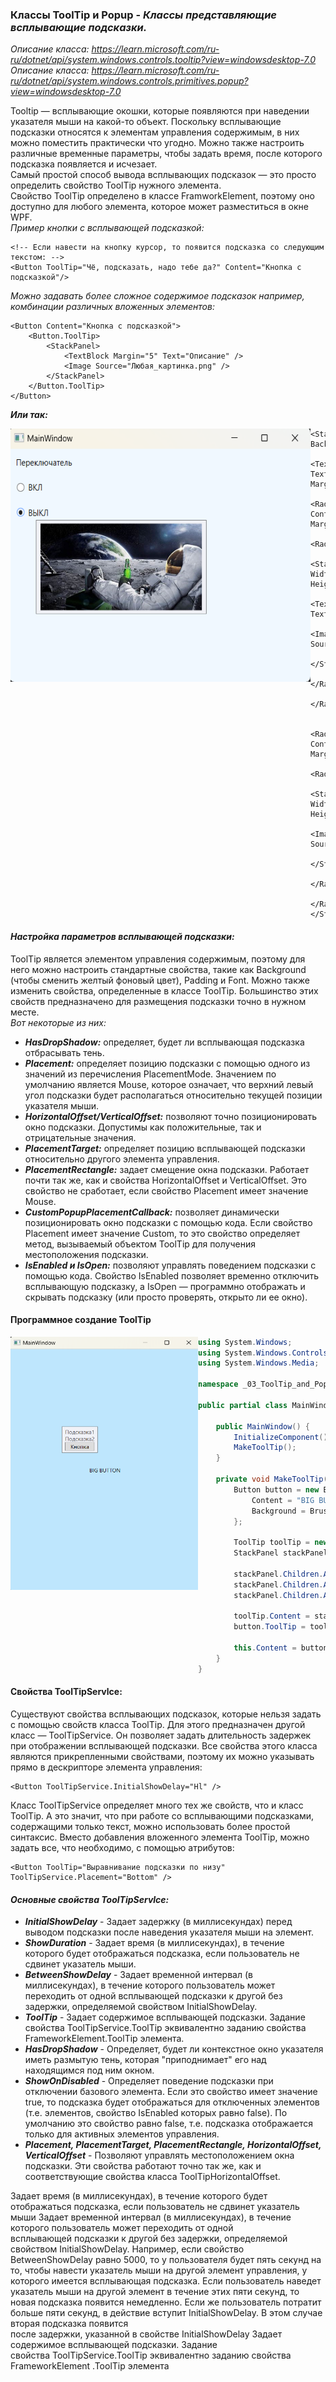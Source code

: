 ### Классы ToolTip и Popup - *Классы представляющие всплывающие подсказки.*

*Описание класса: https://learn.microsoft.com/ru-ru/dotnet/api/system.windows.controls.tooltip?view=windowsdesktop-7.0* <br>
*Описание класса: https://learn.microsoft.com/ru-ru/dotnet/api/system.windows.controls.primitives.popup?view=windowsdesktop-7.0*

Tooltip — всплывающие окошки, которые появляются при наведении указателя мыши на какой-то объект. Поскольку всплывающие подсказки относятся к элементам управления содержимым, в них можно поместить практически что угодно. Можно также настроить различные временные параметры, чтобы задать время, после которого подсказка появляется и исчезает. <br>
Самый простой способ вывода всплывающих подсказок — это просто определить свойство ToolTip нужного элемента. <br>
Свойство ToolTip определено в классе FramworkElement, поэтому оно доступно для любого элемента, которое может разместиться в окне WPF. <br>
_Пример кнопки с всплывающей подсказкой:_ <br>
~~~XAML
<!-- Если навести на кнопку курсор, то появится подсказка со следующим текстом: -->
<Button ToolTip="Чё, подсказать, надо тебе да?" Content="Кнопка с подсказкой"/>
~~~
_Можно задавать более сложное содержимое подсказок например, комбинации различных вложенных элементов:_
~~~XAML
<Button Content="Кнопка с подсказкой">
    <Button.ToolTip>
        <StackPanel>
            <TextBlock Margin="5" Text="Описание" />
            <Image Source="Любая_картинка.png" />
        </StackPanel>
    </Button.ToolTip>
</Button>
~~~

___Или так:___

<img align="left" width="480" height="405" src="img/Tool.png" alt="Пример работы данного кода"/>

~~~XAML
<StackPanel Background="AliceBlue">
    <TextBlock Text="Переключатель" Margin="10"/>
    <RadioButton Content="ВКЛ" Margin="10">
        <RadioButton.ToolTip>
            <StackPanel Width="250" Height="120">
                <TextBlock Text="Космонавт"/>
                <Image Source="img/Space.jpg"/>
            </StackPanel>
        </RadioButton.ToolTip>
    </RadioButton>

    <RadioButton Content="ВЫКЛ" Margin="10">
        <RadioButton.ToolTip>
            <StackPanel Width="250" Height="120">
                <Image Source="img/Space.jpg"/>
            </StackPanel>
        </RadioButton.ToolTip>
    </RadioButton>
</StackPanel>
~~~

#### *Настройка параметров всплывающей подсказки:* 
ToolTip является элементом управления содержимым, поэтому для него можно настроить стандартные свойства, такие как Background (чтобы сменить желтый фоновый цвет), Padding и Font. Можно также изменить свойства, определенные в классе ToolTip. Большинство этих свойств предназначено для размещения подсказки точно в нужном месте. <br>
*Вот некоторые из них:* <br>
* ___HasDropShadow:___ определяет, будет ли всплывающая подсказка отбрасывать тень.
* ___Placement:___ определяет позицию подсказки с помощью одного из значений из перечисления PlacementMode. Значением по умолчанию является Mouse, которое означает, что верхний левый угол подсказки будет располагаться относительно текущей позиции указателя мыши.
* ___HorizontalOffset/VerticalOffset:___ позволяют точно позиционировать окно подсказки. Допустимы как положительные, так и отрицательные значения.
* ___PlacementTarget:___ определяет позицию всплывающей подсказки относительно другого элемента управления.
* ___PlacementRectangle:___ задает смещение окна подсказки. Работает почти так же, как и свойства HorizontalOffset и VerticalOffset. Это свойство не сработает, если свойство Placement имеет значение Mouse.
* ___CustomPopupPlacementCallback:___ позволяет динамически позиционировать окно подсказки с помощью кода. Если свойство Placement имеет значение Custom, то это свойство определяет метод, вызываемый объектом ToolTip для получения местоположения подсказки.
* ___IsEnabled и IsOpen:___ позволяют управлять поведением подсказки с помощью кода. Свойство IsEnabled позволяет временно отключить всплывающую подсказку, a IsOpen — программно отображать и скрывать подсказку (или просто проверять, открыто ли ее окно). 

#### Программное создание ToolTip
<img align="left" width="300" height="405" src="img/Tool2.png" alt="Пример работы данного кода"/>

~~~C#
using System.Windows;
using System.Windows.Controls;
using System.Windows.Media;

namespace _03_ToolTip_and_Popup;

public partial class MainWindow : Window {

    public MainWindow() {
        InitializeComponent();
        MakeToolTip();
    }

    private void MakeToolTip() {
        Button button = new Button {
            Content = "BIG BUTTON",
            Background = Brushes.Tan
        };

        ToolTip toolTip = new ToolTip();
        StackPanel stackPanel = new StackPanel();

        stackPanel.Children.Add(new TextBlock { Text = "Подсказка1" });
        stackPanel.Children.Add(new TextBlock { Text = "Подсказка2" });
        stackPanel.Children.Add(new Button { Content = "Кнопка" });

        toolTip.Content = stackPanel;
        button.ToolTip = toolTip;

        this.Content = button;
    }
}
~~~

#### Свойства ToolTipServlce:
Существуют свойства всплывающих подсказок, которые нельзя задать с помощью свойств класса ToolTip. Для этого предназначен другой класс — ToolTipService. Он позволяет задать длительность задержек при отображении всплывающей подсказки. Все свойства этого класса являются прикрепленными свойствами, поэтому их можно указывать прямо в дескрипторе элемента управления: <br>
~~~XAML
<Button ToolTipService.InitialShowDelay="Hl" /> 
~~~ 
Класс ToolTipService определяет много тех же свойств, что и класс ToolTip. А это значит, что при работе со всплывающими подсказками, содержащими только текст, можно использовать более простой синтаксис. Вместо добавления вложенного элемента ToolTip, можно задать все, что необходимо, с помощью атрибутов:<br>
~~~XAML
<Button ToolTip="Выравнивание подсказки по низу" ToolTipService.Placement="Bottom" />
~~~

#### ___Основные свойства ToolTipServlce:___
* ___InitialShowDelay___ - Задает задержку (в миллисекундах) перед выводом подсказки после наведения указателя мыши на элемент.
* ___ShowDuration___ - Задает время (в миллисекундах), в течение которого будет отображаться подсказка, если пользователь не сдвинет указатель мыши.
* ___BetweenShowDelay___ - Задает временной интервал (в миллисекундах), в течение которого пользователь может переходить от одной всплывающей подсказки к другой без задержки, определяемой свойством InitialShowDelay.
* ___ToolTip___ - Задает содержимое всплывающей подсказки. Задание свойства ToolTipService.ToolTip эквивалентно заданию свойства FrameworkElement.ToolTip элемента.
* ___HasDropShadow___ - Определяет, будет ли контекстное окно указателя иметь размытую тень, которая "приподнимает" его над находящимся под ним окном.
* ___ShowOnDisabled___ - Определяет поведение подсказки при отключении базового элемента. Если это свойство имеет значение true, то подсказка будет отображаться для отключенных элементов (т.е. элементов, свойство IsEnabled которых равно false). По умолчанию это свойство равно false, т.е. подсказка отображается только для активных элементов управления.
* ___Placement, PlacementTarget, PlacementRectangle, HorizontalOffset, VerticalOffset___ - Позволяют управлять местоположением окна подсказки. Эти свойства работают точно так же, как и соответствующие свойства класса ToolTipHorizontalOffset. 
 
 
 
 
 

Задает время (в миллисекундах), в течение которого будет  
отображаться подсказка, если пользователь не сдвинет указатель мыши 
Задает временной интервал (в миллисекундах), в течение 
которого пользователь может переходить от одной  
всплывающей подсказки к другой без задержки, определяемой 
свойством InitialShowDelay. Например, если свойство 
BetweenShowDelay равно 5000, то у пользователя будет пять 
секунд на то, чтобы навести указатель мыши на другой элемент 
управления, у которого имеется всплывающая подсказка. Если 
пользователь наведет указатель мыши на другой элемент в течение 
этих пяти секунд, то новая подсказка появится немедленно. Если 
же пользователь потратит больше пяти секунд, в действие вступит 
InitialShowDelay. В этом случае вторая подсказка появится  
после задержки, указанной в свойстве InitialShowDelay 
Задает содержимое всплывающей подсказки. Задание  
свойства ToolTipService.ToolTip эквивалентно заданию свойства 
FrameworkElement .ToolTip элемента 


